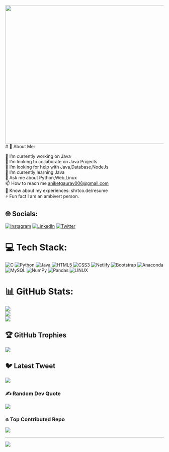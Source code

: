 <img src="https://4.bp.blogspot.com/-9M7xkP_hR5k/XNfr-Ns4FYI/AAAAAAAAAj8/dhTvFKPf3HU-GEFNsdeO4NdX6oCm9riwgCLcBGAs/s1600/giphy.gif"  height="440" width="1024" alt="">
# 💫 About Me:

🔭 I’m currently working on Java<br>👯 I’m looking to collaborate on Java Projects<br>🤝 I’m looking for help with Java,Database,NodeJs<br>🌱 I’m currently learning Java<br>💬 Ask me about Python,Web,Linux<br>📫 How to reach me aniketgaurav006@gmail.com<br>📄 Know about my experiences: shrtco.de/resume <br>⚡ Fun fact I am an ambivert person.


## 🌐 Socials:
[![Instagram](https://img.shields.io/badge/Instagram-%23E4405F.svg?logo=Instagram&logoColor=white)](https://instagram.com/ani_devrath) [![LinkedIn](https://img.shields.io/badge/LinkedIn-%230077B5.svg?logo=linkedin&logoColor=white)](https://linkedin.com/in/aniket-gaurav) [![Twitter](https://img.shields.io/badge/Twitter-%231DA1F2.svg?logo=Twitter&logoColor=white)](https://twitter.com/dev74818273) 

# 💻 Tech Stack:
![C](https://img.shields.io/badge/c-%2300599C.svg?style=plastic&logo=c&logoColor=white) ![Python](https://img.shields.io/badge/python-3670A0?style=plastic&logo=python&logoColor=ffdd54) ![Java](https://img.shields.io/badge/java-%23ED8B00.svg?style=plastic&logo=java&logoColor=white) ![HTML5](https://img.shields.io/badge/html5-%23E34F26.svg?style=plastic&logo=html5&logoColor=white) ![CSS3](https://img.shields.io/badge/css3-%231572B6.svg?style=plastic&logo=css3&logoColor=white) ![Netlify](https://img.shields.io/badge/netlify-%23000000.svg?style=plastic&logo=netlify&logoColor=#00C7B7) ![Bootstrap](https://img.shields.io/badge/bootstrap-%23563D7C.svg?style=plastic&logo=bootstrap&logoColor=white) ![Anaconda](https://img.shields.io/badge/Anaconda-%2344A833.svg?style=plastic&logo=anaconda&logoColor=white) ![MySQL](https://img.shields.io/badge/mysql-%2300f.svg?style=plastic&logo=mysql&logoColor=white) ![NumPy](https://img.shields.io/badge/numpy-%23013243.svg?style=plastic&logo=numpy&logoColor=white) ![Pandas](https://img.shields.io/badge/pandas-%23150458.svg?style=plastic&logo=pandas&logoColor=white) ![LINUX](https://img.shields.io/badge/Linux-FCC624?style=plastic&logo=linux&logoColor=black)
# 📊 GitHub Stats:
![](https://github-readme-stats.vercel.app/api?username=aniket-gaurav&theme=material-palenight&hide_border=true&include_all_commits=false&count_private=false)<br/>
![](https://github-readme-streak-stats.herokuapp.com/?user=aniket-gaurav&theme=material-palenight&hide_border=true)<br/>
![](https://github-readme-stats.vercel.app/api/top-langs/?username=aniket-gaurav&theme=material-palenight&hide_border=true&include_all_commits=false&count_private=false&layout=compact)

## 🏆 GitHub Trophies
![](https://github-profile-trophy.vercel.app/?username=aniket-gaurav&theme=radical&no-frame=false&no-bg=false&margin-w=4)

## 🐦 Latest Tweet
[![](https://gtce.itsvg.in/api?username=dev74818273)](https://github.com/VishwaGauravIn/github-twitter-card-embed)

### ✍️ Random Dev Quote
![](https://quotes-github-readme.vercel.app/api?type=horizontal&theme=tokyonight)

### 🔝 Top Contributed Repo
![](https://github-contributor-stats.vercel.app/api?username=aniket-gaurav&limit=5&theme=dark&combine_all_yearly_contributions=true)

---
[![](https://visitcount.itsvg.in/api?id=aniket-gaurav&icon=2&color=0)](https://visitcount.itsvg.in)

<!-- Proudly created with GPRM ( https://gprm.itsvg.in ) -->
